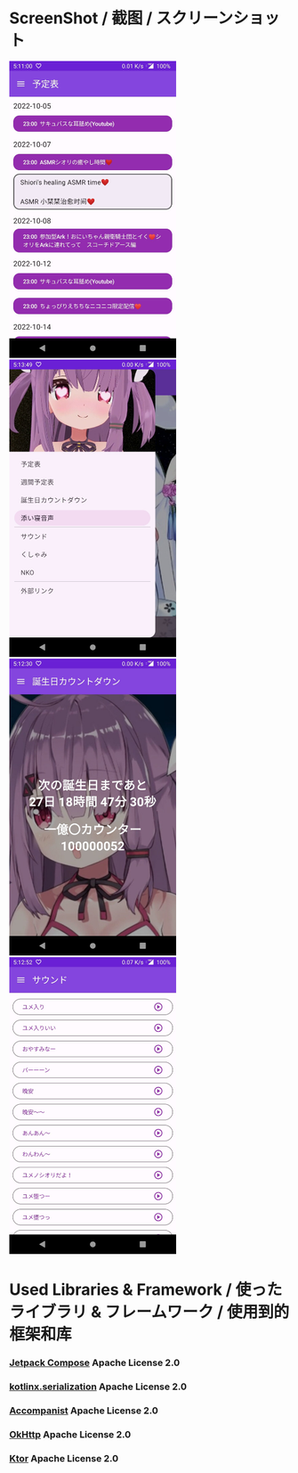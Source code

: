 # ScreenShot / 截图 / スクリーンショット
<p float="left">
  <img src="https://github.com/heongle/yumeno-naka-app/blob/master/preview1.jpg?raw=true" width="300">
  <img src="https://github.com/heongle/yumeno-naka-app/blob/master/preview2.jpg?raw=true" width="300">
  <img src="https://github.com/heongle/yumeno-naka-app/blob/master/preview3.jpg?raw=true" width="300">
  <img src="https://github.com/heongle/yumeno-naka-app/blob/master/preview4.jpg?raw=true" width="300">
</p>


# Used Libraries & Framework / 使ったライブラリ & フレームワーク / 使用到的框架和库
### [Jetpack Compose](https://developer.android.com/jetpack/compose) Apache License 2.0
### [kotlinx.serialization](https://github.com/Kotlin/kotlinx.serialization) Apache License 2.0
### [Accompanist](https://github.com/google/accompanist) Apache License 2.0
### [OkHttp](https://square.github.io/okhttp/) Apache License 2.0
### [Ktor](https://ktor.io/) Apache License 2.0
